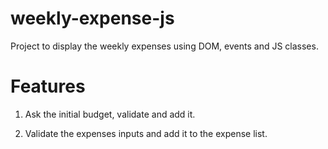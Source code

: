 # weekly-expense-js
Project to display the weekly expenses using DOM, events and JS classes.

# Features

1. Ask the initial budget, validate and add it.

2. Validate the expenses inputs and add it to the expense list.
